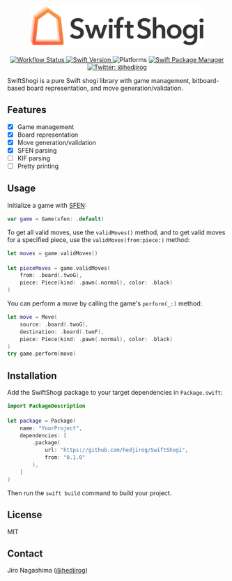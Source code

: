 <p align="center">
    <img src="Logo.png" width="400" max-width="90%" alt=“SwiftShogi” />
</p>

<p align="center">
    <a href="https://github.com/hedjirog/SwiftShogi/actions">
        <img src="https://github.com/hedjirog/SwiftShogi/workflows/CI/badge.svg" alt="Workflow Status" />
    </a>
    <a href="https://swift.org/download/">
        <img src="https://img.shields.io/badge/swift-5.1-orange.svg" alt="Swift Version" />
    </a>
    <img src="https://img.shields.io/badge/platforms-iOS%20%7C%20macOS%20%7C%20tvOS%20%7C%20watchOS%20%7C%20Linux-333333.svg?style=flat" alt="Platforms" />
    <a href="https://swift.org/package-manager">
        <img src="https://img.shields.io/badge/swiftpm-compatible-brightgreen.svg?style=flat" alt="Swift Package Manager" />
    </a>
    <a href="https://twitter.com/hedjirog">
        <img src="https://img.shields.io/badge/twitter-@hedjirog-blue.svg?style=flat" alt="Twitter: @hedjirog" />
    </a>
</p>

SwiftShogi is a pure Swift shogi library with game management, bitboard-based board representation, and move generation/validation.

## Features

- [x] Game management
- [x] Board representation
- [x] Move generation/validation
- [x] SFEN parsing
- [ ] KIF parsing
- [ ] Pretty printing

## Usage

Initialize a game with [SFEN](https://en.wikipedia.org/wiki/Shogi_notation#SFEN):

```swift
var game = Game(sfen: .default)
```

To get all valid moves, use the `validMoves()` method, and to get valid moves for a specified piece, use the `validMoves(from:piece:)` method:

```swift
let moves = game.validMoves()

let pieceMoves = game.validMoves(
    from: .board(.twoG),
    piece: Piece(kind: .pawn(.normal), color: .black)
)
```

You can perform a move by calling the game's `perform(_:)` method:

```swift
let move = Move(
    source: .board(.twoG),
    destination: .board(.twoF),
    piece: Piece(kind: .pawn(.normal), color: .black)
)
try game.perform(move)
```

## Installation

Add the SwiftShogi package to your target dependencies in `Package.swift`:

```swift
import PackageDescription

let package = Package(
    name: "YourProject",
    dependencies: [
        .package(
            url: "https://github.com/hedjirog/SwiftShogi",
            from: "0.1.0"
        ),
    ]
)
```

Then run the `swift build` command to build your project.

## License

MIT

## Contact

Jiro Nagashima ([@hedjirog](https://twitter.com/hedjirog))
